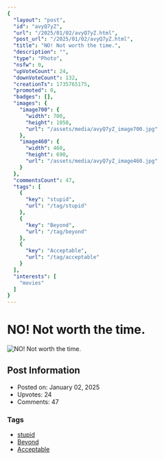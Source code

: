 ```yaml
---
{
  "layout": "post",
  "id": "avyQ7yZ",
  "url": "/2025/01/02/avyQ7yZ.html",
  "post_url": "/2025/01/02/avyQ7yZ.html",
  "title": "NO! Not worth the time.",
  "description": "",
  "type": "Photo",
  "nsfw": 0,
  "upVoteCount": 24,
  "downVoteCount": 132,
  "creationTs": 1735765175,
  "promoted": 0,
  "badges": [],
  "images": {
    "image700": {
      "width": 700,
      "height": 1050,
      "url": "/assets/media/avyQ7yZ_image700.jpg"
    },
    "image460": {
      "width": 460,
      "height": 690,
      "url": "/assets/media/avyQ7yZ_image460.jpg"
    }
  },
  "commentsCount": 47,
  "tags": [
    {
      "key": "stupid",
      "url": "/tag/stupid"
    },
    {
      "key": "Beyond",
      "url": "/tag/beyond"
    },
    {
      "key": "Acceptable",
      "url": "/tag/acceptable"
    }
  ],
  "interests": [
    "movies"
  ]
}
---
```


# NO! Not worth the time.

![NO! Not worth the time.](/assets/media/avyQ7yZ_image700.jpg)

## Post Information

- Posted on: January 02, 2025
- Upvotes: 24
- Comments: 47

### Tags

- [stupid](/tag/stupid)
- [Beyond](/tag/Beyond)
- [Acceptable](/tag/Acceptable)
